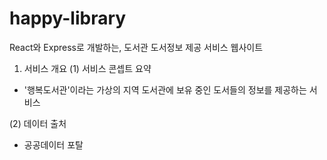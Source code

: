 # happy-library   
 React와 Express로 개발하는, 도서관 도서정보 제공 서비스 웹사이트  
   
1. 서비스 개요
(1) 서비스 콘셉트 요약
 - '행복도서관'이라는 가상의 지역 도서관에 보유 중인 도서들의 정보를 제공하는 서비스

(2) 데이터 출처  
 - 공공데이터 포탈   

